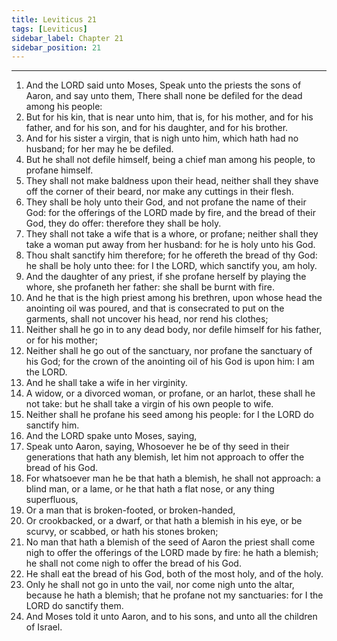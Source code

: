 ```yaml
---
title: Leviticus 21
tags: [Leviticus]
sidebar_label: Chapter 21
sidebar_position: 21
---
```


---
1. And the LORD said unto Moses, Speak unto the priests the sons of Aaron, and say unto them, There shall none be defiled for the dead among his people:
2. But for his kin, that is near unto him, that is, for his mother, and for his father, and for his son, and for his daughter, and for his brother.
3. And for his sister a virgin, that is nigh unto him, which hath had no husband; for her may he be defiled.
4. But he shall not defile himself, being a chief man among his people, to profane himself.
5. They shall not make baldness upon their head, neither shall they shave off the corner of their beard, nor make any cuttings in their flesh.
6. They shall be holy unto their God, and not profane the name of their God: for the offerings of the LORD made by fire, and the bread of their God, they do offer: therefore they shall be holy.
7. They shall not take a wife that is a whore, or profane; neither shall they take a woman put away from her husband: for he is holy unto his God.
8. Thou shalt sanctify him therefore; for he offereth the bread of thy God: he shall be holy unto thee: for I the LORD, which sanctify you, am holy.
9. And the daughter of any priest, if she profane herself by playing the whore, she profaneth her father: she shall be burnt with fire.
10. And he that is the high priest among his brethren, upon whose head the anointing oil was poured, and that is consecrated to put on the garments, shall not uncover his head, nor rend his clothes;
11. Neither shall he go in to any dead body, nor defile himself for his father, or for his mother;
12. Neither shall he go out of the sanctuary, nor profane the sanctuary of his God; for the crown of the anointing oil of his God is upon him: I am the LORD.
13. And he shall take a wife in her virginity.
14. A widow, or a divorced woman, or profane, or an harlot, these shall he not take: but he shall take a virgin of his own people to wife.
15. Neither shall he profane his seed among his people: for I the LORD do sanctify him.
16. And the LORD spake unto Moses, saying,
17. Speak unto Aaron, saying, Whosoever he be of thy seed in their generations that hath any blemish, let him not approach to offer the bread of his God.
18. For whatsoever man he be that hath a blemish, he shall not approach: a blind man, or a lame, or he that hath a flat nose, or any thing superfluous,
19. Or a man that is broken-footed, or broken-handed,
20. Or crookbacked, or a dwarf, or that hath a blemish in his eye, or be scurvy, or scabbed, or hath his stones broken;
21. No man that hath a blemish of the seed of Aaron the priest shall come nigh to offer the offerings of the LORD made by fire: he hath a blemish; he shall not come nigh to offer the bread of his God.
22. He shall eat the bread of his God, both of the most holy, and of the holy.
23. Only he shall not go in unto the vail, nor come nigh unto the altar, because he hath a blemish; that he profane not my sanctuaries: for I the LORD do sanctify them.
24. And Moses told it unto Aaron, and to his sons, and unto all the children of Israel.